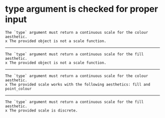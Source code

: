 # type argument is checked for proper input

    The `type` argument must return a continuous scale for the colour aesthetic.
    x The provided object is not a scale function.

---

    The `type` argument must return a continuous scale for the fill aesthetic.
    x The provided object is not a scale function.

---

    The `type` argument must return a continuous scale for the colour aesthetic.
    x The provided scale works with the following aesthetics: fill and point_colour

---

    The `type` argument must return a continuous scale for the fill aesthetic.
    x The provided scale is discrete.

